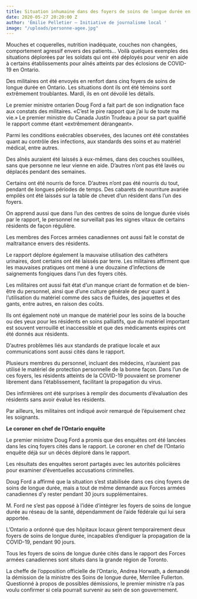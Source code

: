 ```yaml
---
title: Situation inhumaine dans des foyers de soins de longue durée en Ontario
date: 2020-05-27 20:20:00 Z
author: 'Émilie Pelletier – Initiative de journalisme local '
image: "/uploads/personne-agee.jpg"
---
```


Mouches et coquerelles, nutrition inadéquate, couches non changées, comportement agressif envers des patients… Voilà quelques exemples des situations déplorées par les soldats qui ont été déployés pour venir en aide à certains établissements pour aînés atteints par des éclosions de COVID-19 en Ontario.
  
Des militaires ont été envoyés en renfort dans cinq foyers de soins de longue durée en Ontario. Les situations dont ils ont été témoins sont extrêmement troublantes. Mardi, ils en ont dévoilé les détails. 

Le premier ministre ontarien Doug Ford a fait part de son indignation face aux constats des militaires. «C’est le pire rapport que j’ai lu de toute ma vie.»
Le premier ministre du Canada Justin Trudeau a pour sa part qualifié le rapport comme étant «extrêmement dérangeant». 

Parmi les conditions exécrables observées, des lacunes ont été constatées quant au contrôle des infections, aux standards des soins et au matériel médical, entre autres. 

Des aînés auraient été laissés à eux-mêmes, dans des couches souillées, sans que personne ne leur vienne en aide. D’autres n’ont pas été lavés ou déplacés pendant des semaines. 

Certains ont été nourris de force. D’autres n’ont pas été nourris du tout, pendant de longues périodes de temps. Des cabarets de nourriture avariée empilés ont été laissés sur la table de chevet d’un résident dans l’un des foyers.

On apprend aussi que dans l’un des centres de soins de longue durée visés par le rapport, le personnel ne surveillait pas les signes vitaux de certains résidents de façon régulière. 

Les membres des Forces armées canadiennes ont aussi fait le constat de maltraitance envers des résidents. 

Le rapport déplore également la mauvaise utilisation des cathéters urinaires, dont certains ont été laissés par terre. Les militaires affirment que les mauvaises pratiques ont mené à une douzaine d’infections de saignements fongiques dans l’un des foyers cités. 

Les militaires ont aussi fait état d’un manque criant de formation et de bien-être du personnel, ainsi que d’une culture générale de peur quant à l’utilisation du matériel comme des sacs de fluides, des jaquettes et des gants, entre autres, en raison des coûts. 

Ils ont également noté un manque de matériel pour les soins de la bouche ou des yeux pour les résidents en soins palliatifs, que du matériel important est souvent verrouillé et inaccessible et que des médicaments expirés ont été donnés aux résidents. 

D’autres problèmes liés aux standards de pratique locale et aux communications sont aussi cités dans le rapport. 

Plusieurs membres du personnel, incluant des médecins, n’auraient pas utilisé le matériel de protection personnelle de la bonne façon. Dans l’un de ces foyers, les résidents atteints de la COVID-19 pouvaient se promener librement dans l’établissement, facilitant la propagation du virus. 

Des infirmières ont été surprises à remplir des documents d’évaluation des résidents sans avoir évalué les résidents.

Par ailleurs, les militaires ont indiqué avoir remarqué de l’épuisement chez les soignants. 

**Le coroner en chef de l’Ontario enquête**

Le premier ministre Doug Ford a promis que des enquêtes ont été lancées dans les cinq foyers cités dans le rapport. Le coroner en chef de l’Ontario enquête déjà sur un décès déploré dans le rapport.

Les résultats des enquêtes seront partagés avec les autorités policières pour examiner d’éventuelles accusations criminelles. 

Doug Ford a affirmé que la situation s’est stabilisée dans ces cinq foyers de soins de longue durée, mais a tout de même demandé aux Forces armées canadiennes d’y rester pendant 30 jours supplémentaires. 

M. Ford ne s’est pas opposé à l’idée d’intégrer les foyers de soins de longue durée au réseau de la santé, dépendamment de l’aide fédérale qui lui sera apportée. 

L’Ontario a ordonné que des hôpitaux locaux gèrent temporairement deux foyers de soins de longue durée, incapables d’endiguer la propagation de la COVID-19, pendant 90 jours. 

Tous les foyers de soins de longue durée cités dans le rapport des Forces armées canadiennes sont situés dans la grande région de Toronto.

La cheffe de l’opposition officielle de l’Ontario, Andrea Horwath, a demandé la démission de la ministre des Soins de longue durée, Merrilee Fullerton. Questionné à propos de possibles démissions, le premier ministre n’a pas voulu confirmer si cela pourrait survenir au sein de son gouvernement. 
